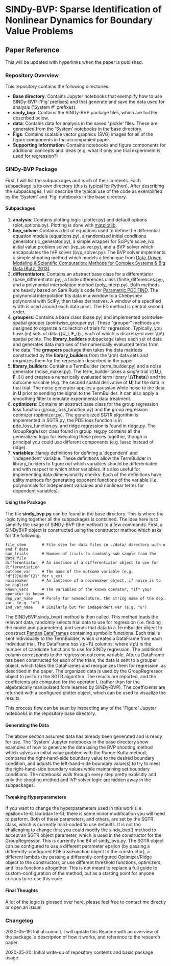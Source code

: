 # SINDy-BVP: Sparse Identification of Nonlinear Dynamics for Boundary Value Problems

## Paper Reference

This will be updated with hyperlinks when the paper is published.

### Repository Overview

This repository contains the following directories:

- **Base directory**: Contains Jupyter notebooks that exemplify how to use SINDy-BVP ('Fig' prefixes) and that generate and save the data used for analysis ('System #' prefixes).
- **sindy_bvp**: Contains the SINDy-BVP package files, which are further described below.
- **data**: Contains data for analysis in the saved '.pickle' files. These are generated from the 'System' notebooks in the base directory.
- **Figs**: Contains scalable vector graphics (SVG) images for all of the figure components in the accompanied paper.
- **Supporting Information**: Contains notebooks and figure components for additional concepts and ideas (e.g. what if only one trial experiment is used for regression?)

### SINDy-BVP Package
First, I will list the subpackages and each of their contents. Each subpackage is its own directory (this is typical for Python). After describing the subpackages, I will describe the typical use of the code as exemplified by the 'System' and 'Fig' notebooks in the base directory.

#### Subpackages

1. **analysis**: Contains plotting logic (plotter.py) and default options (plot_options.py). Plotting is done with [matplotlib](https://matplotlib.org/).
2. **bvp_solver**: Contains a list of equations used to define the differential equation models (equations.py), a randomized initial conditions generator (ic_generator.py), a simple wrapper for SciPy's solve_ivp initial value problem solver (ivp_solver.py), and a BVP solver which encapsulates the IVP solver (bvp_solver.py). The BVP solver implements a simple shooting method which models a technique from [Data-Driven Modeling & Scientific Computation: Methods for Complex Systems & Big Data (Kutz, 2013)](https://amath.washington.edu/research/publications/data-driven-modeling-scientific-computation-methods-complex-systems-big-data).
3. **differentiators**: Contains an abstract base class for a differentiator (base_differentiator.py), a finite differences class (finite_differences.py), and a polynomial interpolation method (poly_interp.py). Both methods are heavily based on Sam Rudy's code for [Parametric PDE FIND](https://github.com/snagcliffs/parametric-discovery). The polynomial interpolation fits data in a window to a Chebyshev polynomial with SciPy, then takes derivatives. A window of a specified width is used around each data point. The FD method is central second order.
4. **groupers**: Contains a base class (base.py) and implemented pointwise-spatial grouper (pointwise_grouper.py). These "grouper" methods are designed to organize a collection of trials for regression. Typically, you have \(m\) sets of data \({**U**_i, **F**_i}\) , each of which is discretized over \\(n\\) spatial points. The **library_builders** subpackage takes each set of data and generates data matrices of the numerically evaluated terms from the data. The **groupers** package then takes the data matrices constructed by the **library_builders** from the \\(m\\) data sets and organizes them for the regression described in the paper.
5. **library_builders**: Contains a TermBuilder (term_builder.py) and a noise generator (noise_maker.py). The term_builder takes a *single* trial \\({**U**_i, **F**_i}\\) and creates a numerically evaluated term library \\(**\Theta**\\) and the outcome variable (e.g. the second spatial derivative of **U**) for the data in that trial. The noise generator applies a gaussian white noise to the data in **U** prior to sending the signal to the TermBuilder. It can also apply a smoothing filter to emulate experimental data treatment.
6. **optimizers**:  Contains an abstract base class for the group regression loss function (group_loss_function.py) and the group regression optimizer (optimizer.py). The generalized SGTR algorithm is implemented in SGTR.py, the PDE loss function is in pde_loss_function.py, and ridge regression is found in ridge.py. The GroupRegressor class found in group_reg.py contains all the generalized logic for executing these pieces together, though in principal you could use different components (e.g. lasso instead of ridge).
7. **variables**: Handy definitions for defining a 'dependent' and 'independent' variable. These definitions allow the TermBuilder in library_builders to figure out which variables should be differentiated and with respect to which other variables. It's also useful for implementing data dimensionality checks. Each of the definitions have utility methods for generating exponent functions of the variable (i.e. polynomials for independent variables and nonlinear terms for dependent variables).

#### Using the Package

The file **sindy_bvp.py** can be found in the base directory. This is where the logic tying together all the subpackages is contained. The idea here is to simplify the usage of SINDy-BVP (the method) to a few commands. First, a SINDyBVP object is constructed using the constructor method which asks for the following:

    file_stem		# File stem for data files in ./data/ directory with u and f data
    num_trials      # Number of trials to randomly sub-sample from the data file
    differentiator  # An instance of a differentiator object to use for differentiation
    outcome_var 	# The name of the outcome variable (e.g. "d^{2}u/dx^{2}" for u_xx)
    noisemaker		# An instance of a noisemaker object, if noise is to be applied
    known_vars		# The variables of the known operator, *if* your operator is known
    dep_var_name	# Purely for nomenclature, the string name of the dep. var. (e.g. "x")
    ind_var_name	# Similarly but for independent var (e.g. "u")
The SINDyBVP.sindy_bvp() method is then called. This method loads the relevant data, randomly selects trial data to use for regression (i.e. finding the model and parameters), and sends that data to a TermBuilder object to construct [Pandas](https://pandas.pydata.org/) [DataFrames](https://pandas.pydata.org/pandas-docs/stable/reference/api/pandas.DataFrame.html) containing symbolic functions. Each trial is sent individually to the TermBuilder, which creates a DataFrame from each individual trial. The DataFrame has \\(p+1\\) columns, where \\(p\\) is the number of candidate functions to use for SINDy regression. The additional column corresponds to the regression outcome variable. After a DataFrame has been constructed for each of the trials, the data is sent to a grouper object, which takes the DataFrames and reorganizes them for regression, as described in the paper. The organized data is used by the GroupRegressor object to perform the SGTR algorithm. The results are reported, and the coefficients are computed for the operator L (rather than for the algebraically manipulated form learned by SINDy-BVP). The coefficients are returned with a configured plotter object, which can be used to visualize the results.

This process flow can be seen by inspecting any of the 'Figure' Jupyter notebooks in the repository base directory.

#### Generating the Data

The above section assumes data has already been generated and is ready for use. The 'System' Jupyter notebooks in the base directory show examples of how to generate the data using the BVP shooting method which solves an initial value problem with the Runge-Kutta method, compares the right-hand-side boundary value to the desired boundary condition, and adjusts the left-hand-side boundary value(s) to try to meet the right-hand-side boundary values while maintaining set boundary conditions. The notebooks walk through every step pretty explicitly and only the shooting method and IVP solver logic are hidden away in the subpackages.

#### Tweaking Hyperparameters

If you want to change the hyperparameters used in this work (i.e. epsilon=1e-6, lambda=1e-5), there is some minor modification you will need to perform. Both of these parameters, and others, are set by the SGTR class, which is currently hard-coded to use defaults. It is not too challenging to change this; you could modify the sindy_bvp() method to accept an SGTR object parameter, which is used in the constructor for the GroupRegressor. This is currently line 84 of sindy_bvp.py. The SGTR object can be configured to use a different parameter epsilon (by passing a differently-configured PDELossFunction object to the constructor), a different lambda (by passing a differently-configured Optimizer/Ridge object to the constructor), or use different threshold functions, optimizers, and loss functions altogether. This is not meant to replace a full guide to custom-configuration of the method, but as a starting point for anyone curious to re-use this code.



#### Final Thoughts

A lot of the logic is glossed over here, please feel free to contact me directly or open an issue!


### Changelog
2020-05-19: Initial commit. I will update this Readme with an overview of the package, a description of how it works, and reference to the research paper.

2020-05-20: Initial write-up of repository contents and basic package usage.

